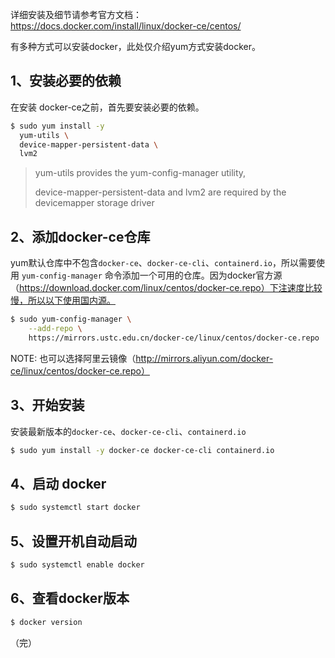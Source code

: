 详细安装及细节请参考官方文档：https://docs.docker.com/install/linux/docker-ce/centos/

有多种方式可以安装docker，此处仅介绍yum方式安装docker。



## 1、安装必要的依赖

在安装 docker-ce之前，首先要安装必要的依赖。

```sh
$ sudo yum install -y 
  yum-utils \
  device-mapper-persistent-data \
  lvm2
```

> yum-utils provides the yum-config-manager utility,
>
> device-mapper-persistent-data and lvm2 are required by the devicemapper storage driver



## 2、添加docker-ce仓库

yum默认仓库中不包含`docker-ce`、`docker-ce-cli`、`containerd.io`，所以需要使用  `yum-config-manager` 命令添加一个可用的仓库。因为docker官方源（https://download.docker.com/linux/centos/docker-ce.repo）下注速度比较慢，所以以下使用国内源。

```sh
$ sudo yum-config-manager \
    --add-repo \
    https://mirrors.ustc.edu.cn/docker-ce/linux/centos/docker-ce.repo
```

NOTE: 也可以选择阿里云镜像（http://mirrors.aliyun.com/docker-ce/linux/centos/docker-ce.repo）



## 3、开始安装

安装最新版本的`docker-ce`、`docker-ce-cli`、`containerd.io`

```sh
$ sudo yum install -y docker-ce docker-ce-cli containerd.io
```



## 4、启动 docker

```sh
$ sudo systemctl start docker
```



## 5、设置开机自动启动

```sh
$ sudo systemctl enable docker
```



## 6、查看docker版本

 ```sh
$ docker version
 ```



（完）

